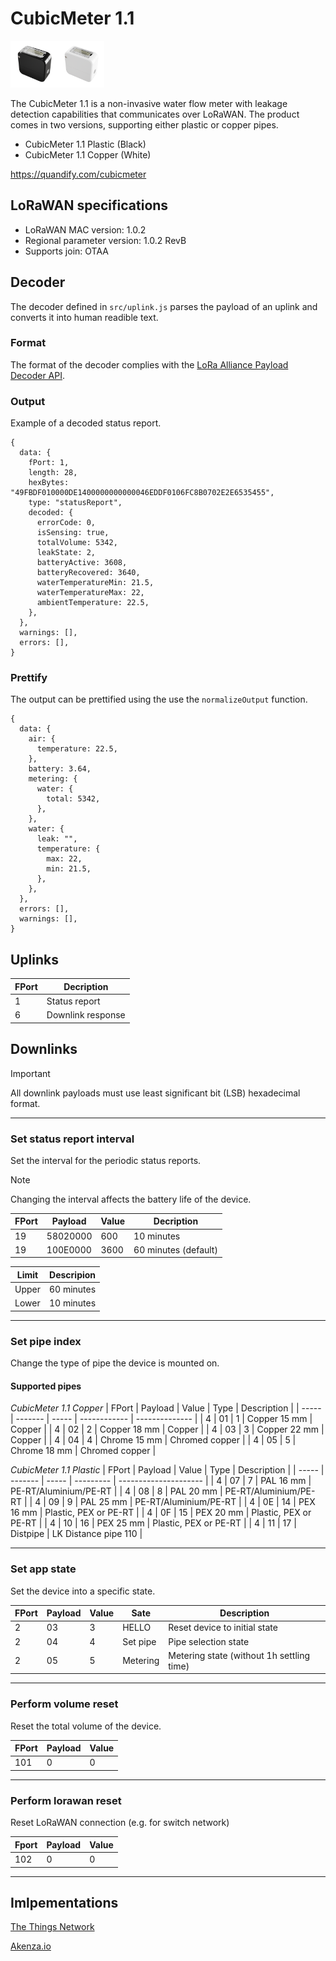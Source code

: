 # CubicMeter 1.1

<img src="images/cubicmeter-1-1-plastic.png" alt="drawing" width="75"/><img src="images/cubicmeter-1-1-copper.png" alt="drawing" width="75"/>

The CubicMeter 1.1 is a non-invasive water flow meter with leakage detection capabilities that communicates over LoRaWAN. The product comes in two versions, supporting either plastic or copper pipes.

- CubicMeter 1.1 Plastic (Black)
- CubicMeter 1.1 Copper (White)

https://quandify.com/cubicmeter

## LoRaWAN specifications

- LoRaWAN MAC version: 1.0.2
- Regional parameter version: 1.0.2 RevB
- Supports join: OTAA

## Decoder
The decoder defined in `src/uplink.js` parses the payload of an uplink and converts it into human readible text.

### Format
The format of the decoder complies with the [LoRa Alliance Payload Decoder API](https://resources.lora-alliance.org/technical-specifications/ts013-1-0-0-payload-codec-api).

### Output
Example of a decoded status report.

```
{
  data: {
    fPort: 1,
    length: 28,
    hexBytes: "49FBDF010000DE1400000000000046EDDF0106FC8B0702E2E6535455",
    type: "statusReport",
    decoded: {
      errorCode: 0,
      isSensing: true,
      totalVolume: 5342,
      leakState: 2,
      batteryActive: 3608,
      batteryRecovered: 3640,
      waterTemperatureMin: 21.5,
      waterTemperatureMax: 22,
      ambientTemperature: 22.5,
    },
  },
  warnings: [],
  errors: [],
}
```

### Prettify
The output can be prettified using the use the `normalizeOutput` function.

```
{
  data: {
    air: {
      temperature: 22.5,
    },
    battery: 3.64,
    metering: {
      water: {
        total: 5342,
      },
    },
    water: {
      leak: "",
      temperature: {
        max: 22,
        min: 21.5,
      },
    },
  },
  errors: [],
  warnings: [],
}
```

## Uplinks

| FPort | Decription          |
| ----- | ------------------- |
| 1     | Status report       |
| 6     | Downlink response   |

## Downlinks
> [!IMPORTANT]
> All downlink payloads must use least significant bit (LSB) hexadecimal format.
---

### Set status report interval
Set the interval for the periodic status reports.
> [!NOTE]
> Changing the interval affects the battery life of the device.

| FPort | Payload  | Value | Decription |
| ----- | -------- | ----- | ---------- |
| 19    | 58020000 | 600   | 10 minutes |
| 19    | 100E0000 | 3600  | 60 minutes (default) |

| Limit | Descripion |
| ----- | ---------- |
| Upper | 60 minutes |
| Lower | 10 minutes |

---
### Set pipe index

Change the type of pipe the device is mounted on.

#### Supported pipes

_CubicMeter 1.1 Copper_
| FPort | Payload | Value | Type         | Description    |
| ----- | ------- | ----- | ------------ | -------------- |
| 4     | 01      | 1     | Copper 15 mm | Copper         |
| 4     | 02      | 2     | Copper 18 mm | Copper         |
| 4     | 03      | 3     | Copper 22 mm | Copper         |
| 4     | 04      | 4     | Chrome 15 mm | Chromed copper |
| 4     | 05      | 5     | Chrome 18 mm | Chromed copper |

_CubicMeter 1.1 Plastic_
| FPort | Payload | Value | Type      | Description           |
| ----- | ------- | ----- | --------- | --------------------- |
| 4     | 07      | 7     | PAL 16 mm | PE-RT/Aluminium/PE-RT |
| 4     | 08      | 8     | PAL 20 mm | PE-RT/Aluminium/PE-RT |
| 4     | 09      | 9     | PAL 25 mm | PE-RT/Aluminium/PE-RT |
| 4     | 0E      | 14    | PEX 16 mm | Plastic, PEX or PE-RT |
| 4     | 0F      | 15    | PEX 20 mm | Plastic, PEX or PE-RT |
| 4     | 10      | 16    | PEX 25 mm | Plastic, PEX or PE-RT |
| 4     | 11      | 17    | Distpipe  | LK Distance pipe 110  |

---

### Set app state

Set the device into a specific state.

| FPort | Payload | Value | Sate | Description                               |
| ----- | ------- | ----- | ---------- | ------------------------------------------|
| 2     | 03      | 3     | HELLO      | Reset device to initial state             |
| 2     | 04      | 4     | Set pipe | Pipe selection state                       |
| 2     | 05      | 5     | Metering   | Metering state (without 1h settling time)  |

---

### Perform volume reset

Reset the total volume of the device.

| FPort | Payload | Value |
| ----- | ------- | ----- |
| 101   | 0       | 0     |

---

### Perform lorawan reset

Reset LoRaWAN connection (e.g. for switch network)

| Fport | Payload | Value |
| ----- | ------- | ----- | 
| 102   | 0       | 0     |

---

## Imlpementations

[The Things Network](https://github.com/TheThingsNetwork/lorawan-devices/tree/master/vendor/quandify)

[Akenza.io](https://github.com/akenza-io/device-type-library/tree/main/types/quandify)
